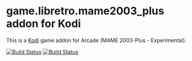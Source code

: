 # game.libretro.mame2003_plus addon for Kodi

This is a [Kodi](http://kodi.tv) game addon for Arcade (MAME 2003-Plus - Experimental).

[![Build Status](https://travis-ci.org/kodi-game/game.libretro.mame2003_plus.svg?branch=master)](https://travis-ci.org/kodi-game/game.libretro.mame2003_plus)
[![Build Status](https://ci.appveyor.com/api/projects/status/github/kodi-game/game.libretro.mame2003_plus?svg=true)](https://ci.appveyor.com/project/kodi-game/game-libretro-mame2003_plus)
